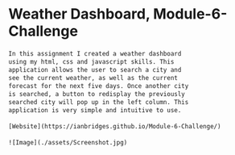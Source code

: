 # Weather Dashboard, Module-6-Challenge

    In this assignment I created a weather dashboard
    using my html, css and javascript skills. This
    application allows the user to search a city and
    see the current weather, as well as the current
    forecast for the next five days. Once another city
    is searched, a button to redisplay the previously 
    searched city will pop up in the left column. This
    application is very simple and intuitive to use.

    [Website](https://ianbridges.github.io/Module-6-Challenge/)

    ![Image](./assets/Screenshot.jpg)